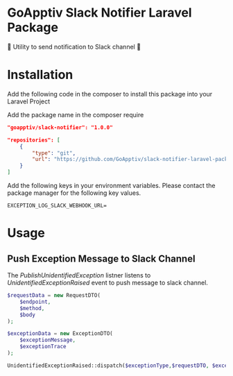 # GoApptiv Slack Notifier Laravel Package
🚨 Utility to send notification to Slack channel 🚨

# Installation
Add the following code in the composer to install this package into your Laravel Project

Add the package name in the composer require

```json
"goapptiv/slack-notifier": "1.0.0"
```
```json
"repositories": [
    {
        "type": "git",
        "url": "https://github.com/GoApptiv/slack-notifier-laravel-package.git"
    }
]
```

Add the following keys in your environment variables. Please contact the package manager for the following key values.

```env
EXCEPTION_LOG_SLACK_WEBHOOK_URL=
```

# Usage

## Push Exception Message to Slack Channel

The *PublishUnidentifiedException* listner listens to *UnidentifiedExceptionRaised* event to push message to slack channel.


```php
$requestData = new RequestDTO(
    $endpoint,
    $method,
    $body
);

$exceptionData = new ExceptionDTO(
    $exceptionMessage,
    $exceptionTrace
);

UnidentifiedExceptionRaised::dispatch($exceptionType,$requestDTO, $exceptionDTO);
```
